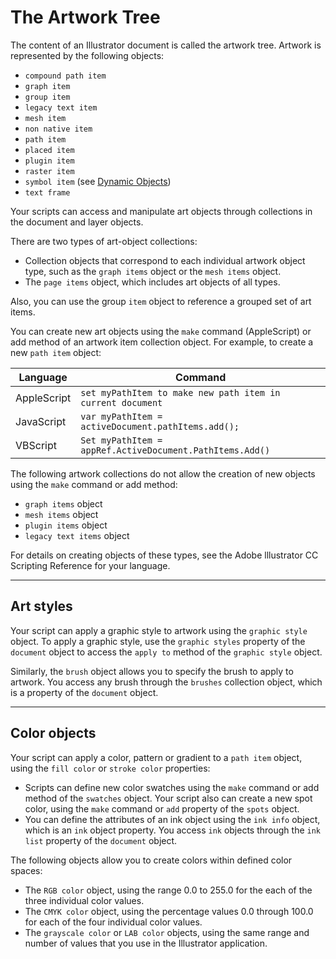# The Artwork Tree

The content of an Illustrator document is called the artwork tree. Artwork is represented by the following objects:

- `compound path item`
- `graph item`
- `group item`
- `legacy text item`
- `mesh item`
- `non native item`
- `path item`
- `placed item`
- `plugin item`
- `raster item`
- `symbol item` (see [Dynamic Objects](dynamic.md))
- `text frame`

Your scripts can access and manipulate art objects through collections in the document and layer objects.

There are two types of art-object collections:

- Collection objects that correspond to each individual artwork object type, such as the `graph items` object or the `mesh items` object.
- The `page items` object, which includes art objects of all types.

Also, you can use the group `item` object to reference a grouped set of art items.

You can create new art objects using the `make` command (AppleScript) or add method of an artwork item collection object. For example, to create a new `path item` object:

|  Language   |                          Command                           |
| ----------- | ---------------------------------------------------------- |
| AppleScript | `set myPathItem to make new path item in current document` |
| JavaScript  | `var myPathItem = activeDocument.pathItems.add();`         |
| VBScript    | `Set myPathItem = appRef.ActiveDocument.PathItems.Add()`   |

The following artwork collections do not allow the creation of new objects using the `make` command or add method:

- `graph items` object
- `mesh items` object
- `plugin items` object
- `legacy text items` object

For details on creating objects of these types, see the Adobe lllustrator CC Scripting Reference for your language.

---

## Art styles

Your script can apply a graphic style to artwork using the `graphic style` object. To apply a graphic style, use the `graphic styles` property of the `document` object to access the `apply to` method of the `graphic style` object.

Similarly, the `brush` object allows you to specify the brush to apply to artwork. You access any brush through the `brushes` collection object, which is a property of the `document` object.

---

## Color objects

Your script can apply a color, pattern or gradient to a `path item` object, using the `fill color` or `stroke color` properties:

- Scripts can define new color swatches using the `make` command or add method of the `swatches` object. Your script also can create a new spot color, using the `make` command or `add` property of the `spots` object.
- You can define the attributes of an ink object using the `ink info` object, which is an `ink` object property. You access `ink` objects through the `ink list` property of the `document` object.

The following objects allow you to create colors within defined color spaces:

- The `RGB color` object, using the range 0.0 to 255.0 for the each of the three individual color values.
- The `CMYK color` object, using the percentage values 0.0 through 100.0 for each of the four individual color values.
- The `grayscale color` or `LAB color` objects, using the same range and number of values that you use in the Illustrator application.
